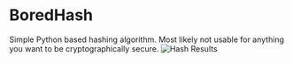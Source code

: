 # BoredHash
Simple Python based hashing algorithm. Most likely not usable for anything you want to be cryptographically secure.
![Hash Results](https://cdn.discordapp.com/attachments/877123347681538090/1042807673420271698/Screenshot_2022-11-17_172036.png)
